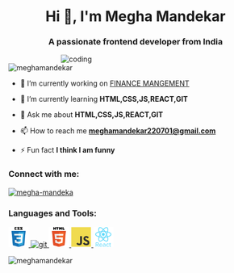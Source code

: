 
<h1 align="center">Hi 👋, I'm Megha Mandekar</h1>
<h3 align="center">A passionate frontend developer from India</h3>
<img align="right" alt="coding" width="400" src="https://www.google.com/url?sa=i&url=https%3A%2F%2Fgithub.com%2Fmishramuskaan24&psig=AOvVaw26pJKVDTQi2kyVyBZRzYKr&ust=1697285866878000&source=images&cd=vfe&opi=89978449&ved=0CBEQjRxqFwoTCMDai9uA84EDFQAAAAAdAAAAABAE"

<p align="left"> <img src="https://komarev.com/ghpvc/?username=meghamandekar&label=Profile%20views&color=0e75b6&style=flat" alt="meghamandekar" /> </p>

- 🔭 I’m currently working on [FINANCE MANGEMENT](https://github.com/skstanwar/Template_mongoDB_SHA256)

- 🌱 I’m currently learning **HTML,CSS,JS,REACT,GIT**

- 💬 Ask me about **HTML,CSS,JS,REACT,GIT**

- 📫 How to reach me **meghamandekar220701@gmail.com**

- ⚡ Fun fact **I think I am funny**

<h3 align="left">Connect with me:</h3>
<p align="left">
<a href="https://linkedin.com/in/megha-mandeka" target="blank"><img align="center" src="https://raw.githubusercontent.com/rahuldkjain/github-profile-readme-generator/master/src/images/icons/Social/linked-in-alt.svg" alt="megha-mandeka" height="30" width="40" /></a>
</p>

<h3 align="left">Languages and Tools:</h3>
<p align="left"> <a href="https://www.w3schools.com/css/" target="_blank" rel="noreferrer"> <img src="https://raw.githubusercontent.com/devicons/devicon/master/icons/css3/css3-original-wordmark.svg" alt="css3" width="40" height="40"/> </a> <a href="https://git-scm.com/" target="_blank" rel="noreferrer"> <img src="https://www.vectorlogo.zone/logos/git-scm/git-scm-icon.svg" alt="git" width="40" height="40"/> </a> <a href="https://www.w3.org/html/" target="_blank" rel="noreferrer"> <img src="https://raw.githubusercontent.com/devicons/devicon/master/icons/html5/html5-original-wordmark.svg" alt="html5" width="40" height="40"/> </a> <a href="https://developer.mozilla.org/en-US/docs/Web/JavaScript" target="_blank" rel="noreferrer"> <img src="https://raw.githubusercontent.com/devicons/devicon/master/icons/javascript/javascript-original.svg" alt="javascript" width="40" height="40"/> </a> <a href="https://reactjs.org/" target="_blank" rel="noreferrer"> <img src="https://raw.githubusercontent.com/devicons/devicon/master/icons/react/react-original-wordmark.svg" alt="react" width="40" height="40"/> </a> </p>

<p><img align="center" src="https://github-readme-stats.vercel.app/api/top-langs?username=meghamandekar&show_icons=true&locale=en&layout=compact" alt="meghamandekar" /></p>
